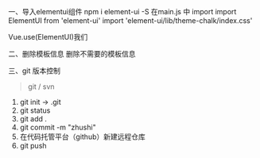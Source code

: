 一、导入elementui组件
npm i element-ui -S
在main.js 中 import
import ElementUI from 'element-ui'
import 'element-ui/lib/theme-chalk/index.css'

Vue.use(ElementUI)我们

二、删除模板信息
删除不需要的模板信息

三、git 版本控制
> git / svn 
1. git init -> .git
2. git status
3. git add .
4. git commit -m "zhushi"
5. 在代码托管平台（github）新建远程仓库 
6. git push 


